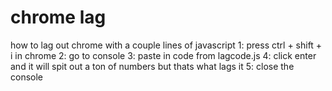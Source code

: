 # chrome lag
 how to lag out chrome with a couple lines of javascript
 1: press ctrl + shift + i in chrome
 2: go to console
 3: paste in code from lagcode.js
 4: click enter and it will spit out a ton of numbers but thats what lags it
 5: close the console